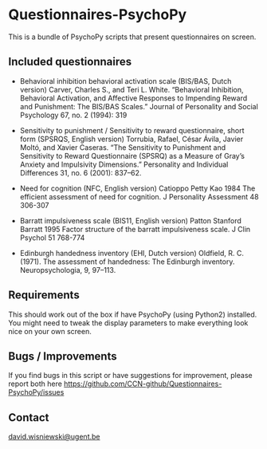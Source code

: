# Questionnaires-PsychoPy
This is a bundle of PsychoPy scripts that present questionnaires on screen.

## Included questionnaires

- Behavioral inhibition behavioral activation scale (BIS/BAS, Dutch version)
Carver, Charles S., and Teri L. White. “Behavioral Inhibition, Behavioral Activation, and Affective Responses to Impending Reward and Punishment: The BIS/BAS Scales.” Journal of Personality and Social Psychology 67, no. 2 (1994): 319

- Sensitivity to punishment / Sensitivity to reward questionnaire, short form (SPSRQS, English version)
Torrubia, Rafael, César Ávila, Javier Moltó, and Xavier Caseras. “The Sensitivity to Punishment and Sensitivity to Reward Questionnaire (SPSRQ) as a Measure of Gray’s Anxiety and Impulsivity Dimensions.” Personality and Individual Differences 31, no. 6 (2001): 837–62. 

- Need for cognition (NFC, English version)
Catioppo Petty Kao 1984 The efficient assessment of need for cognition. J Personality Assessment 48 306-307

- Barratt impulsiveness scale (BIS11, English version)
Patton Stanford Barratt 1995 Factor structure of the barratt impulsiveness scale. J Clin Psychol 51 768-774

- Edinburgh handedness inventory (EHI, Dutch version)
Oldfield, R. C. (1971). The assessment of handedness: The Edinburgh inventory. Neuropsychologia, 9, 97–113.

## Requirements
This should work out of the box if have PsychoPy (using Python2) installed. You might need to tweak the display parameters to make everything look nice on your own screen. 

## Bugs / Improvements
If you find bugs in this script or have suggestions for improvement, please report both here https://github.com/CCN-github/Questionnaires-PsychoPy/issues

## Contact
david.wisniewski@ugent.be
